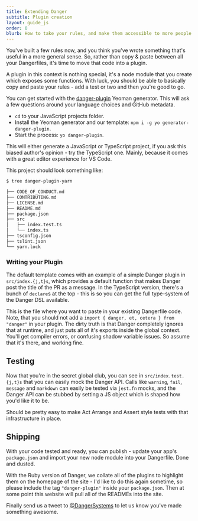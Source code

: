 ```yaml
---
title: Extending Danger
subtitle: Plugin creation
layout: guide_js
order: 0
blurb: How to take your rules, and make them accessible to more people by writing a Danger plugin.
---
```


You've built a few rules now, and you think you've wrote something that's useful in a more general sense. So, rather than copy & paste between all your Dangerfiles, it's time to move that code into a plugin.

A plugin in this context is nothing special, it's a node module that you create which exposes some functions. With luck, you should be able to basically copy and paste your rules - add a test or two and then you're good to go.

You can get started with the [danger-plugin](https://github.com/danger/generator-danger-plugin/) Yeoman generator. This will ask a few questions around your language choices and GitHub metadata.

-   `cd` to your JavaScript projects folder.
-   Install the Yeoman generator and our template: `npm i -g yo generator-danger-plugin`.
-   Start the process: `yo danger-plugin`.

This will either generate a JavaScript or TypeScript project, if you ask this biased author's opinion - try the TypeScript one. Mainly, because it comes with a great editor experience for VS Code. 

This project should look something like:

```sh
$ tree danger-plugin-yarn

├── CODE_OF_CONDUCT.md
├── CONTRIBUTING.md
├── LICENSE.md
├── README.md
├── package.json
├── src
│   ├── index.test.ts
│   └── index.ts
├── tsconfig.json
├── tslint.json
└── yarn.lock
```

### Writing your Plugin

The default template comes with an example of a simple Danger plugin in `src/index.{j,t}s`, which provides a default function that makes Danger post the title of the PR as a message. In the TypeScript version, there's a bunch of `declare`s at the top - this is so you can get the full type-system of the Danger DSL available.

This is the file where you want to paste in your existing Dangerfile code. Note, that you should not add a `import { danger, et, cetera } from "danger"` in your plugin. The dirty truth is that Danger completely ignores that at runtime, and just puts all of it's exports inside the global context. You'll get compiler errors, or confusing shadow variable issues. So assume that it's there, and working fine.

## Testing

Now that you're in the secret global club, you can see in `src/index.test.{j,t}s` that you can easily mock the Danger API. Calls like `warning`, `fail`, `message` and `markdown` can easily be tested via `jest.fn` mocks, and the Danger API can be stubbed by setting a JS object which is shaped how you'd like it to be. 

Should be pretty easy to make Act Arrange and Assert style tests with that infrastructure in place.

## Shipping

With your code tested and ready, you can publish - update your app's `package.json` and import your new node module into your Dangerfile. Done and dusted.

With the Ruby version of Danger, we collate all of the plugins to highlight them on the homepage of the site - I'd like to do this again sometime, so please include the tag `"danger-plugin"` inside your `package.json`. Then at some point this website will pull all of the READMEs into the site.

Finally send us a tweet to [@DangerSystems](https://twitter.com/dangersystems) to let us know you've made something awesome.
